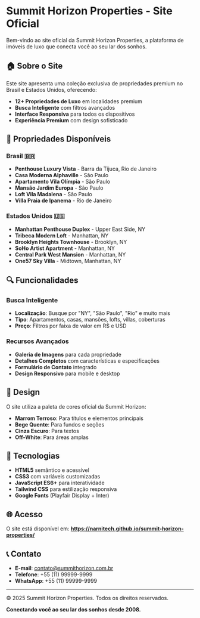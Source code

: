 # Summit Horizon Properties - Site Oficial

Bem-vindo ao site oficial da Summit Horizon Properties, a plataforma de imóveis de luxo que conecta você ao seu lar dos sonhos.

## 🏠 Sobre o Site

Este site apresenta uma coleção exclusiva de propriedades premium no Brasil e Estados Unidos, oferecendo:

- **12+ Propriedades de Luxo** em localidades premium
- **Busca Inteligente** com filtros avançados
- **Interface Responsiva** para todos os dispositivos
- **Experiência Premium** com design sofisticado

## 🌟 Propriedades Disponíveis

### Brasil 🇧🇷
- **Penthouse Luxury Vista** - Barra da Tijuca, Rio de Janeiro
- **Casa Moderna Alphaville** - São Paulo
- **Apartamento Vila Olímpia** - São Paulo
- **Mansão Jardim Europa** - São Paulo
- **Loft Vila Madalena** - São Paulo
- **Villa Praia de Ipanema** - Rio de Janeiro

### Estados Unidos 🇺🇸
- **Manhattan Penthouse Duplex** - Upper East Side, NY
- **Tribeca Modern Loft** - Manhattan, NY
- **Brooklyn Heights Townhouse** - Brooklyn, NY
- **SoHo Artist Apartment** - Manhattan, NY
- **Central Park West Mansion** - Manhattan, NY
- **One57 Sky Villa** - Midtown, Manhattan, NY

## 🔍 Funcionalidades

### Busca Inteligente
- **Localização**: Busque por "NY", "São Paulo", "Rio" e muito mais
- **Tipo**: Apartamentos, casas, mansões, lofts, villas, coberturas
- **Preço**: Filtros por faixa de valor em R$ e USD

### Recursos Avançados
- **Galeria de Imagens** para cada propriedade
- **Detalhes Completos** com características e especificações
- **Formulário de Contato** integrado
- **Design Responsivo** para mobile e desktop

## 🎨 Design

O site utiliza a paleta de cores oficial da Summit Horizon:
- **Marrom Terroso**: Para títulos e elementos principais
- **Bege Quente**: Para fundos e seções
- **Cinza Escuro**: Para textos
- **Off-White**: Para áreas amplas

## 📱 Tecnologias

- **HTML5** semântico e acessível
- **CSS3** com variáveis customizadas
- **JavaScript ES6+** para interatividade
- **Tailwind CSS** para estilização responsiva
- **Google Fonts** (Playfair Display + Inter)

## 🌐 Acesso

O site está disponível em: **https://narnitech.github.io/summit-horizon-properties/**

## 📞 Contato

- **E-mail**: contato@summithorizon.com.br
- **Telefone**: +55 (11) 99999-9999
- **WhatsApp**: +55 (11) 99999-9999

---

© 2025 Summit Horizon Properties. Todos os direitos reservados.

**Conectando você ao seu lar dos sonhos desde 2008.**